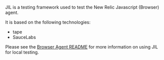 JIL is a testing framework used to test the New Relic Javascript (Browser) agent.

It is based on the following technologies:

- tape
- SauceLabs

Please see the [Browser Agent README](https://github.com/newrelic/newrelic-browser-agent/blob/main/README.md#testing) for more information on using JIL for local testing.

